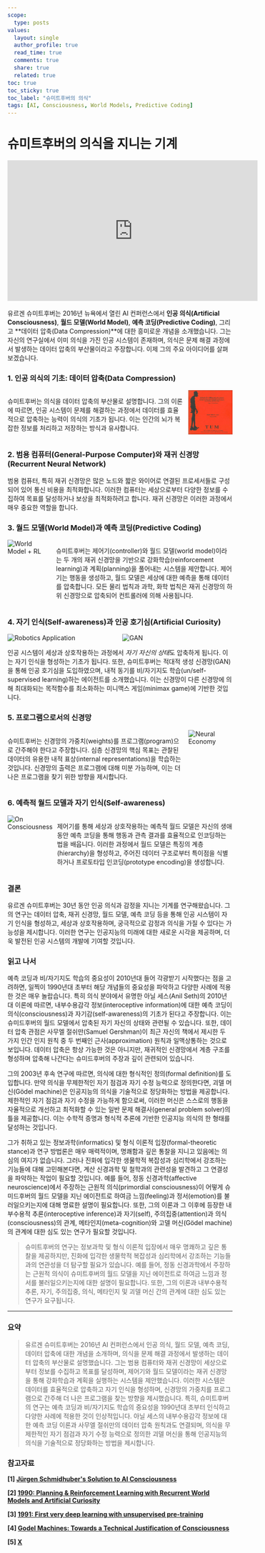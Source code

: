 ```yaml
---
scope:
  type: posts
values:
  layout: single
  author_profile: true
  read_time: true
  comments: true
  share: true
  related: true
toc: true
toc_sticky: true
toc_label: "슈미트후버의 의식"
tags: [AI, Consciousness, World Models, Predictive Coding]
---
```


# 슈미트후버의 의식을 지니는 기계

<iframe width="560" height="315" src="https://www.youtube.com/embed/q4fFuZgOZn8?si=PqlGxV8uUUYBd84x" title="YouTube video player" frameborder="0" allow="accelerometer; autoplay; clipboard-write; encrypted-media; gyroscope; picture-in-picture; web-share" referrerpolicy="strict-origin-when-cross-origin" allowfullscreen></iframe>

유르겐 슈미트후버는 2016년 뉴욕에서 열린 AI 컨퍼런스에서 **인공 의식(Artificial Consciousness)**, **월드 모델(World Model)**, **예측 코딩(Predictive Coding)**, 그리고 **데이터 압축(Data Compression)**에 대한 흥미로운 개념을 소개했습니다. 그는 자신의 연구실에서 이미 의식을 가진 인공 시스템이 존재하며, 의식은 문제 해결 과정에서 발생하는 데이터 압축의 부산물이라고 주장합니다. 이제 그의 주요 아이디어를 살펴보겠습니다.

### 1. 인공 의식의 기초: 데이터 압축(Data Compression)

<div style="display: flex;">
  <div style="flex: 8; padding-right: 10px;">
    <p>
      슈미트후버는 의식을 데이터 압축의 부산물로 설명합니다. 그의 이론에 따르면, 인공 시스템이 문제를 해결하는 과정에서 데이터를 효율적으로 압축하는 능력이 의식의 기초가 됩니다. 이는 인간의 뇌가 복잡한 정보를 처리하고 저장하는 방식과 유사합니다.
    </p>
  </div>
  <div style="flex: 2;">
    <img src="assets/images/240720/Untitled.png" alt="Shumidhuber's Thesis" style="width: 100%;">
  </div>
</div>

### 2. 범용 컴퓨터(General-Purpose Computer)와 재귀 신경망(Recurrent Neural Network)

범용 컴퓨터, 특히 재귀 신경망은 많은 노드와 짧은 와이어로 연결된 프로세서들로 구성되어 있어 통신 비용을 최적화합니다. 이러한 컴퓨터는 세상으로부터 다양한 정보를 수집하여 목표를 달성하거나 보상을 최적화하려고 합니다. 재귀 신경망은 이러한 과정에서 매우 중요한 역할을 합니다.

### 3. 월드 모델(World Model)과 예측 코딩(Predictive Coding)

<div style="display: flex;">
  <div style="flex: 2;">
    <img src="assets/images/240720/Untitled₩1.png" alt="World Model + RL" style="width: 100%;">
  </div>
  <div style="flex: 8; padding-left: 10px;">
    <p>
      슈미트후버는 제어기(controller)와 월드 모델(world model)이라는 두 개의 재귀 신경망을 기반으로 강화학습(reinforcement learning)과 계획(planning)을 풀어내는 시스템을 제안합니다. 제어기는 행동을 생성하고, 월드 모델은 세상에 대한 예측을 통해 데이터를 압축합니다. 모든 물리 법칙과 과학, 화학 법칙은 재귀 신경망의 하위 신경망으로 압축되어 컨트롤러에 의해 사용됩니다.
    </p>
  </div>
</div>

### 4. 자기 인식(Self-awareness)과 인공 호기심(Artificial Curiosity)

<div style="display: flex;">
  <div style="flex: 1;">
    <img src="assets/images/240720/Untitled₩2.png" alt="Robotics Application" style="width: 100%;">
  </div>
  <div style="flex: 1; padding-left: 10px;">
    <img src="assets/images/240720/Untitled₩3.png" alt="GAN" style="width: 100%;">
  </div>
</div>

인공 시스템이 세상과 상호작용하는 과정에서 *자기 자신의 상태*도 압축하게 됩니다. 이는 자기 인식을 형성하는 기초가 됩니다. 또한, 슈미트후버는 적대적 생성 신경망(GAN)을 통해 인공 호기심을 도입하였으며, 내적 동기를 비/자기지도 학습(un/self-supervised learning)하는 에이전트를 소개했습니다. 이는 신경망이 다른 신경망에 의해 최대화되는 목적함수를 최소화하는 미니맥스 게임(minimax game)에 기반한 것입니다.

### 5. 프로그램으로서의 신경망

<div style="display: flex;">
  <div style="flex: 8; padding-right: 10px;">
    <p>
      슈미트후버는 신경망의 가중치(weights)를 프로그램(program)으로 간주해야 한다고 주장합니다. 심층 신경망의 핵심 목표는 관찰된 데이터의 유용한 내적 표상(internal representations)을 학습하는 것입니다. 신경망의 출력은 프로그램에 대해 미분 가능하며, 이는 더 나은 프로그램을 찾기 위한 방향을 제시합니다.
    </p>
  </div>
  <div style="flex: 2;">
    <img src="/assets/images/240720/Untitled₩4.png" alt="Neural Economy" style="width: 100%;">
  </div>
</div>

### 6. 예측적 월드 모델과 자기 인식(Self-awareness)

<div style="display: flex;">
  <div style="flex: 2;">
    <img src="/assets/images/240720/Untitled₩5.png" alt="On Consciousness" style="width: 100%;">
  </div>
  <div style="flex: 8; padding-left: 10px;">
    <p>
      제어기를 통해 세상과 상호작용하는 예측적 월드 모델은 자신의 생애 동안 예측 코딩을 통해 행동과 관측 결과를 효율적으로 인코딩하는 법을 배웁니다. 이러한 과정에서 월드 모델은 특징의 계층(hierarchy)을 형성하고, 주어진 데이터 구조로부터 특이점을 식별하거나 프로토타입 인코딩(prototype encoding)을 생성합니다.
    </p>
  </div>
</div>

### 결론

유르겐 슈미트후버는 30년 동안 인공 의식과 감정을 지니는 기계를 연구해왔습니다. 그의 연구는 데이터 압축, 재귀 신경망, 월드 모델, 예측 코딩 등을 통해 인공 시스템이 자기 인식을 형성하고, 세상과 상호작용하며, 궁극적으로 감정과 의식을 가질 수 있다는 가능성을 제시합니다. 이러한 연구는 인공지능의 미래에 대한 새로운 시각을 제공하며, 더욱 발전된 인공 시스템의 개발에 기여할 것입니다.

### 읽고 나서

예측 코딩과 비/자기지도 학습의 중요성이 2010년대 들어 각광받기 시작했다는 점을 고려하면, 일찍이 1990년대 초부터 해당 개념들의 중요성을 파악하고 다양한 사례에 적용한 것은 매우 놀랍습니다. 특히 의식 분야에서 유명한 아닐 세스(Anil Seth)의 2010년대 이론에 따르면, 내부수용감각 정보(interoceptive information)에 대한 예측 코딩이 의식(consciousness)과 자기감(self-awareness)의 기초가 된다고 주장합니다. 이는 슈미드후버의 월드 모델에서 압축된 자기 자신의 상태와 관련될 수 있습니다. 또한, 데이터 압축 관점은 사무엘 절쉬만(Samuel Gershman)이 최근 자신의 책에서 제시한 두 가지 인간 인지 원칙 중 두 번째인 근사(approximation) 원칙과 일맥상통하는 것으로 보입니다. 데이터 압축은 항상 가능한 것은 아니지만, 재귀적인 신경망에서 계층 구조를 형성하며 압축해 나간다는 슈미드후버의 주장과 깊이 관련되어 있습니다.

그의 2003년 후속 연구에 따르면, 의식에 대한 형식적인 정의(formal definition)를 도입합니다. 만약 의식을 무제한적인 자기 점검과 자기 수정 능력으로 정의한다면, 괴델 머신(Gödel machine)은 인공지능의 의식을 기술적으로 정당화하는 방법을 제공합니다. 제한적인 자기 점검과 자기 수정을 가능하게 함으로써, 이러한 머신은 스스로의 행동을 자율적으로 개선하고 최적화할 수 있는 일반 문제 해결사(general problem solver)의 틀을 제공합니다. 이는 수학적 증명과 형식적 추론에 기반한 인공지능 의식의 한 형태를 달성하는 것입니다.

그가 취하고 있는 정보과학(informatics) 및 형식 이론적 입장(formal-theoretic stance)과 연구 방법론은 매우 매력적이며, 명쾌함과 깊은 통찰을 지니고 있음에는 의심의 여지가 없습니다. 그러나 진화에 입각한 생물학적 복잡성과 심리학에서 강조하는 기능들에 대해 고민해본다면, 계산 신경과학 및 철학과의 관련성을 발견하고 그 연결성을 파악하는 작업이 필요할 것입니다. 예를 들어, 정동 신경과학(affective neuroscience)에서 주장하는 근원적 의식(primordial consciousness)이 어떻게 슈미드후버의 월드 모델을 지닌 에이전트로 하여금 느낌(feeling)과 정서(emotion)를 불러일으키는지에 대해 명료한 설명이 필요합니다. 또한, 그의 이론과 그 이후에 등장한 내부수용적 추론(interoceptive inference)과 자기(self), 주의집중(attention)과 의식(consciousness)의 관계, 메타인지(meta-cognition)와 고델 머신(Gödel machine)의 관계에 대한 심도 있는 연구가 필요할 것입니다.

> 슈미트후버의 연구는 정보과학 및 형식 이론적 입장에서 매우 명쾌하고 깊은 통찰을 제공하지만, 진화에 입각한 생물학적 복잡성과 심리학에서 강조하는 기능들과의 연관성을 더 탐구할 필요가 있습니다. 예를 들어, 정동 신경과학에서 주장하는 근원적 의식이 슈미트후버의 월드 모델을 지닌 에이전트로 하여금 느낌과 정서를 불러일으키는지에 대한 설명이 필요합니다. 또한, 그의 이론과 내부수용적 추론, 자기, 주의집중, 의식, 메타인지 및 괴델 머신 간의 관계에 대한 심도 있는 연구가 요구됩니다.

---

### 요약

> 유르겐 슈미트후버는 2016년 AI 컨퍼런스에서 인공 의식, 월드 모델, 예측 코딩, 데이터 압축에 대한 개념을 소개하며, 의식을 문제 해결 과정에서 발생하는 데이터 압축의 부산물로 설명했습니다. 그는 범용 컴퓨터와 재귀 신경망이 세상으로부터 정보를 수집하고 목표를 달성하며, 제어기와 월드 모델이라는 재귀 신경망을 통해 강화학습과 계획을 실행하는 시스템을 제안했습니다. 이러한 시스템은 데이터를 효율적으로 압축하고 자기 인식을 형성하며, 신경망의 가중치를 프로그램으로 간주해 더 나은 프로그램을 찾는 방향을 제시했습니다. 특히, 슈미트후버의 연구는 예측 코딩과 비/자기지도 학습의 중요성을 1990년대 초부터 인식하고 다양한 사례에 적용한 것이 인상적입니다. 아닐 세스의 내부수용감각 정보에 대한 예측 코딩 이론과 사무엘 절쉬만의 데이터 압축 원칙과도 연결되며, 의식을 무제한적인 자기 점검과 자기 수정 능력으로 정의한 괴델 머신을 통해 인공지능의 의식을 기술적으로 정당화하는 방법을 제시합니다.

### 참고자료

**[1] [Jürgen Schmidhuber's Solution to AI Consciousness](https://youtu.be/q4fFuZgOZn8?si=yJkWs44y-QBFlKN2)**

**[2] [1990: Planning & Reinforcement Learning with Recurrent World Models and Artificial Curiosity](https://people.idsia.ch/~juergen/world-models-planning-curiosity-fki-1990.html)**

**[3] [1991: First very deep learning with unsupervised pre-training](https://people.idsia.ch/~juergen/very-deep-learning-1991.html)**

**[4] [Godel Machines: Towards a Technical Justification of Consciousness](https://mediatum.ub.tum.de/doc/1290203/document.pdf)**

**[5] [X](https://x.com/SchmidhuberAI/status/1765769164709371978)**
